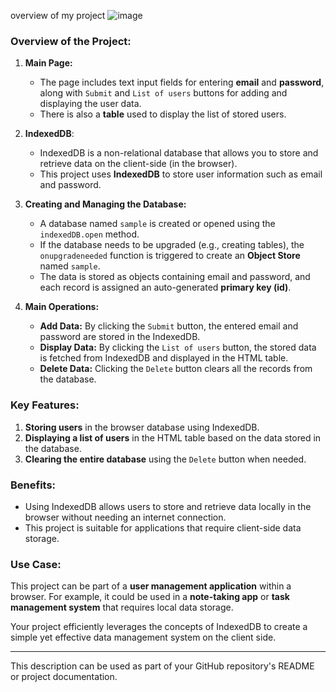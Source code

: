 
overview of my project
![image](https://github.com/user-attachments/assets/c281601d-25e5-4e77-ae7e-3eea8f1919dc)


### Overview of the Project:

1. **Main Page:**
   - The page includes text input fields for entering **email** and **password**, along with `Submit` and `List of users` buttons for adding and displaying the user data.
   - There is also a **table** used to display the list of stored users.

2. **IndexedDB**:
   - IndexedDB is a non-relational database that allows you to store and retrieve data on the client-side (in the browser).
   - This project uses **IndexedDB** to store user information such as email and password.

3. **Creating and Managing the Database:**
   - A database named `sample` is created or opened using the `indexedDB.open` method.
   - If the database needs to be upgraded (e.g., creating tables), the `onupgradeneeded` function is triggered to create an **Object Store** named `sample`.
   - The data is stored as objects containing email and password, and each record is assigned an auto-generated **primary key (id)**.

4. **Main Operations:**
   - **Add Data:** By clicking the `Submit` button, the entered email and password are stored in the IndexedDB.
   - **Display Data:** By clicking the `List of users` button, the stored data is fetched from IndexedDB and displayed in the HTML table.
   - **Delete Data:** Clicking the `Delete` button clears all the records from the database.

### Key Features:
1. **Storing users** in the browser database using IndexedDB.
2. **Displaying a list of users** in the HTML table based on the data stored in the database.
3. **Clearing the entire database** using the `Delete` button when needed.

### Benefits:
- Using IndexedDB allows users to store and retrieve data locally in the browser without needing an internet connection.
- This project is suitable for applications that require client-side data storage.

### Use Case:
This project can be part of a **user management application** within a browser. For example, it could be used in a **note-taking app** or **task management system** that requires local data storage.

Your project efficiently leverages the concepts of IndexedDB to create a simple yet effective data management system on the client side.

---

This description can be used as part of your GitHub repository's README or project documentation.
